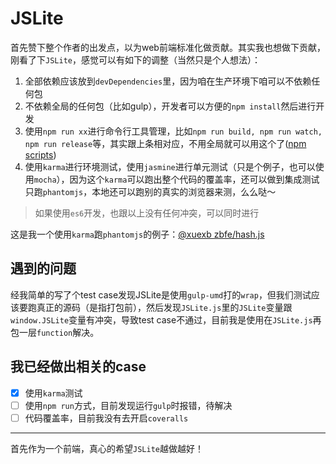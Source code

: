 # JSLite

首先赞下整个作者的出发点，以为web前端标准化做贡献。其实我也想做下贡献，刚看了下`JSLite`，感觉可以有如下的调整（当然只是个人想法）：

1. 全部依赖应该放到`devDependencies`里，因为咱在生产环境下咱可以不依赖任何包
1. 不依赖全局的任何包（比如gulp），开发者可以方便的`npm install`然后进行开发
1. 使用`npm run xx`进行命令行工具管理，比如`npm run build, npm run watch, npm run release`等，其实跟上条相对应，不用全局就可以用这个了([npm scripts](https://docs.npmjs.com/misc/scripts))
1. 使用`karma`进行环境测试，使用`jasmine`进行单元测试（只是个例子，也可以使用`mocha`），因为这个`karma`可以跑出整个代码的覆盖率，还可以做到集成测试只跑`phantomjs`，本地还可以跑别的真实的浏览器来测，么么哒～


> 如果使用`es6`开发，也跟以上没有任何冲突，可以同时进行

这是我一个使用`karma`跑`phantomjs`的例子：[@xuexb zbfe/hash.js](https://github.com/zbfe/hash.js)

## 遇到的问题

经我简单的写了个test case发现JSLite是使用`gulp-umd`打的`wrap`，但我们测试应该要跑真正的源码（是指打包前），然后发现`JSLite.js`里的`JSLite`变量跟`window.JSLite`变量有冲突，导致test case不通过，目前我是使用在`JSLite.js`再包一层`function`解决。


## 我已经做出相关的case

- [x] 使用`karma`测试
- [ ] 使用`npm run`方式，目前发现运行`gulp`时报错，待解决
- [ ] 代码覆盖率，目前我没有去开启`coveralls`

---

首先作为一个前端，真心的希望`JSLite`越做越好！